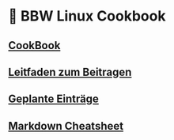 # 🐧 BBW Linux Cookbook
## [CookBook](https://bbw-linux-cookbook.gitbook.io/)
## [Leitfaden zum Beitragen](https://bbw-linux-cookbook.gitbook.io/docs/leitfaden-zum-beitragen)
## [Geplante Einträge](https://docs.google.com/spreadsheets/d/1C22z7cna-aCiDo5wpgXeGcKxs4bL-a4K6BgYEdm9hmQ/edit?usp=sharing)
## [Markdown Cheatsheet](https://www.markdownguide.org/cheat-sheet/)

